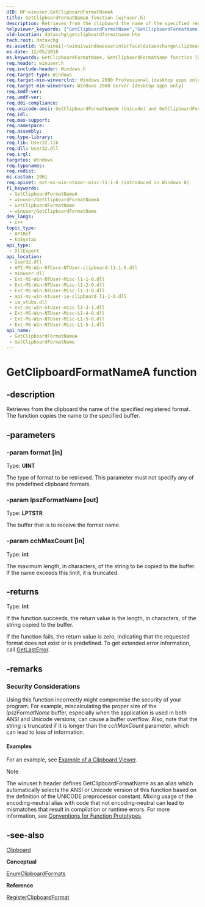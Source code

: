 ```yaml
---
UID: NF:winuser.GetClipboardFormatNameA
title: GetClipboardFormatNameA function (winuser.h)
description: Retrieves from the clipboard the name of the specified registered format. The function copies the name to the specified buffer.
helpviewer_keywords: ["GetClipboardFormatName","GetClipboardFormatName function [Data Exchange]","GetClipboardFormatNameA","GetClipboardFormatNameW","_win32_GetClipboardFormatName","_win32_getclipboardformatname_cpp","dataxchg.getclipboardformatname","winui._win32_getclipboardformatname","winuser/GetClipboardFormatName","winuser/GetClipboardFormatNameA","winuser/GetClipboardFormatNameW"]
old-location: dataxchg\getclipboardformatname.htm
tech.root: dataxchg
ms.assetid: VS|winui|~\winui\windowsuserinterface\dataexchange\clipboard\clipboardreference\clipboardfunctions\getclipboardformatname.htm
ms.date: 12/05/2018
ms.keywords: GetClipboardFormatName, GetClipboardFormatName function [Data Exchange], GetClipboardFormatNameA, GetClipboardFormatNameW, _win32_GetClipboardFormatName, _win32_getclipboardformatname_cpp, dataxchg.getclipboardformatname, winui._win32_getclipboardformatname, winuser/GetClipboardFormatName, winuser/GetClipboardFormatNameA, winuser/GetClipboardFormatNameW
req.header: winuser.h
req.include-header: Windows.h
req.target-type: Windows
req.target-min-winverclnt: Windows 2000 Professional [desktop apps only]
req.target-min-winversvr: Windows 2000 Server [desktop apps only]
req.kmdf-ver: 
req.umdf-ver: 
req.ddi-compliance: 
req.unicode-ansi: GetClipboardFormatNameW (Unicode) and GetClipboardFormatNameA (ANSI)
req.idl: 
req.max-support: 
req.namespace: 
req.assembly: 
req.type-library: 
req.lib: User32.lib
req.dll: User32.dll
req.irql: 
targetos: Windows
req.typenames: 
req.redist: 
ms.custom: 19H1
req.apiset: ext-ms-win-ntuser-misc-l1-1-0 (introduced in Windows 8)
f1_keywords:
 - GetClipboardFormatNameA
 - winuser/GetClipboardFormatNameA
 - GetClipboardFormatName
 - winuser/GetClipboardFormatName
dev_langs:
 - c++
topic_type:
 - APIRef
 - kbSyntax
api_type:
 - DllExport
api_location:
 - User32.dll
 - API-MS-Win-RTCore-NTUser-clipboard-l1-1-0.dll
 - minuser.dll
 - Ext-MS-Win-NTUser-Misc-l1-1-0.dll
 - Ext-MS-Win-NTUser-Misc-l1-2-0.dll
 - Ext-MS-Win-NTUser-Misc-l1-3-0.dll
 - api-ms-win-ntuser-ie-clipboard-l1-1-0.dll
 - ie_stubs.dll
 - ext-ms-win-ntuser-misc-l1-3-1.dll
 - Ext-MS-Win-NTUser-Misc-L1-4-0.dll
 - Ext-Ms-Win-NTUser-Misc-L1-5-0.dll
 - Ext-MS-Win-NTUser-Misc-L1-5-1.dll
api_name:
 - GetClipboardFormatNameA
 - GetClipboardFormatName
---
```


# GetClipboardFormatNameA function


## -description

Retrieves from the clipboard the name of the specified registered format. The function copies the name to the specified buffer.

## -parameters

### -param format [in]

Type: <b>UINT</b>

The type of format to be retrieved. This parameter must not specify any of the predefined clipboard formats.

### -param lpszFormatName [out]

Type: <b>LPTSTR</b>

The buffer that is to receive the format name.

### -param cchMaxCount [in]

Type: <b>int</b>

The maximum length, in 
					characters, of the string to be copied to the buffer. If the name exceeds this limit, it is truncated.

## -returns

Type: <b>int</b>

If the function succeeds, the return value is the length, in 
						characters, of the string copied to the buffer.

If the function fails, the return value is zero, indicating that the requested format does not exist or is predefined. To get extended error information, call <a href="/windows/desktop/api/errhandlingapi/nf-errhandlingapi-getlasterror">GetLastError</a>.

## -remarks

<h3><a id="Security_Considerations"></a><a id="security_considerations"></a><a id="SECURITY_CONSIDERATIONS"></a>Security Considerations</h3>
Using this function incorrectly might compromise the security of your program. For example, miscalculating the proper size of the <i>lpszFormatName</i> buffer, especially when the application is used in both ANSI and Unicode versions, can cause a buffer overflow. Also, note that the string is truncated if it is longer than the <i>cchMaxCount</i> parameter, which can lead to loss of information.


#### Examples

For an example, see <a href="/windows/desktop/dataxchg/using-the-clipboard">Example of a Clipboard Viewer</a>. 

<div class="code"></div>




> [!NOTE]
> The winuser.h header defines GetClipboardFormatName as an alias which automatically selects the ANSI or Unicode version of this function based on the definition of the UNICODE preprocessor constant. Mixing usage of the encoding-neutral alias with code that not encoding-neutral can lead to mismatches that result in compilation or runtime errors. For more information, see [Conventions for Function Prototypes](/windows/win32/intl/conventions-for-function-prototypes).

## -see-also

<a href="/windows/desktop/dataxchg/clipboard">Clipboard</a>



<b>Conceptual</b>



<a href="/windows/desktop/api/winuser/nf-winuser-enumclipboardformats">EnumClipboardFormats</a>



<b>Reference</b>



<a href="/windows/desktop/api/winuser/nf-winuser-registerclipboardformata">RegisterClipboardFormat</a>

